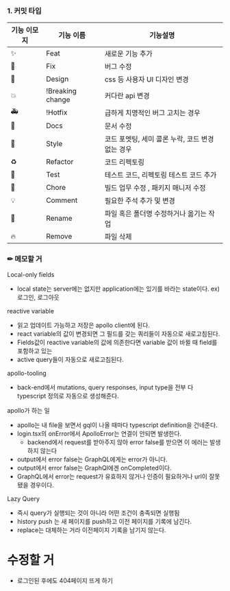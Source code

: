 ### 1. 커밋 타입

| 기능 이모지 | 기능 이름        | 기능설명                                         |
| ----------- | ---------------- | ------------------------------------------------ |
| ✨          | Feat             | 새로운 기능 추가                                 |
| 🐛          | Fix              | 버그 수정                                        |
| 📱          | Design           | css 등 사용자 UI 디자인 변경                     |
| 💥          | !Breaking change | 커다란 api 변경                                  |
| 🚑️         | !Hotfix          | 급하게 치명적인 버그 고치는 경우                 |
| 📝          | Docs             | 문서 수정                                        |
| 💄          | Style            | 코드 포멧팅, 세미 콜론 누락, 코드 변경 없는 경우 |
| ♻️          | Refactor         | 코드 리펙토링                                    |
| 🧪          | Test             | 테스트 코드, 리펙토링 테스트 코드 추가           |
| 🚧          | Chore            | 빌드 업무 수정 , 패키지 매니저 수정              |
| 💡          | Comment          | 필요한 주석 추가 및 변경                         |
| 🚚          | Rename           | 파일 혹은 폴더명 수정하거나 옮기는 작업          |
| 🔥          | Remove           | 파일 삭제                                        |

### ✏ 메모할 거

Local-only fields

- local state는 server에는 없지만 application에는 있기를 바라는 state이다.
  ex) 로그인, 로그아웃

reactive variable

- 읽고 업데이트 가능하고 저장은 apollo client에 된다.
- react variable의 값이 변경되면 그 필드를 갖는 쿼리들이 자동으로 새로고침된다.
- Fields값이 reactive variable의 값에 의존한다면 variable 값이 바뀔 때 field를 포함하고 있는
- active query들이 자동으로 새로고침된다.

apollo-tooling

- back-end에서 mutations, query responses, input type을 전부 다 typescript 정의로 자동으로 생성해준다.

apollo가 하는 일

- apollo는 내 file을 보면서 gql이 나올 때마다 typescript definition을 건네준다.
- login.tsx의 onError에서 ApolloError는 연결이 안되면 발생한다.
  - backend에서 request를 받아주지 않아 error false를 받으면 이 에러는 발생하지 않는다
- output에서 error false는 GraphQL에게는 error가 아니다.
- output에서 error false는 GraphQl에겐 onCompleted이다.
- GraphQL에서 error는 request가 유효하지 않거나 인증이 필요하거나 url이 잘못됐을 경우이다.

Lazy Query

- 즉시 query가 실행되는 것이 아니라 어떤 조건이 충족되면 실행됨
- history push 는 새 페이지를 push하고 이전 페이지를 기록에 남긴다.
- replace는 대체하는 거라 이전페이지 기록을 남기지 않는다.

# 수정할 거

- 로그인된 후에도 404페이지 뜨게 하기
